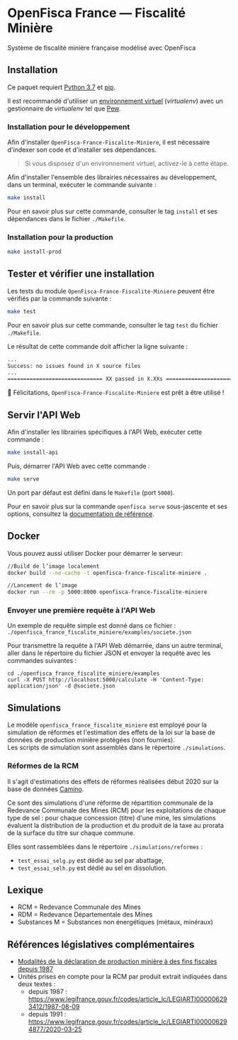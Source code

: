 # OpenFisca France — Fiscalité Minière

Système de fiscalité minière française modélisé avec OpenFisca

## Installation

Ce paquet requiert [Python 3.7](https://www.python.org/downloads/release/python-370/) et [pip](https://pip.pypa.io/en/stable/installing/).

Il est recommandé d'utiliser un [environnement virtuel](https://virtualenv.pypa.io/en/stable/) (_virtualenv_) avec un gestionnaire de _virtualenv_ tel que [Pew](https://github.com/berdario/pew).

### Installation pour le développement

Afin d'installer `OpenFisca-France-Fiscalite-Miniere`, il est nécessaire d'indexer son code et d'installer ses dépendances.

> Si vous disposez d'un environnement virtuel, activez-le à cette étape.

Afin d'installer l'ensemble des librairies nécessaires au développement, dans un terminal, exécuter le commande suivante :

```sh
make install
```

Pour en savoir plus sur cette commande, consulter le tag `install` et ses dépendances dans le fichier `./Makefile`.

### Installation pour la production

```sh
make install-prod
```

## Tester et vérifier une installation

Les tests du module `OpenFisca-France-Fiscalite-Miniere` peuvent être vérifiés par la commande suivante :

```sh
make test
```

Pour en savoir plus sur cette commande, consulter le tag `test` du fichier `./Makefile`.

Le résultat de cette commande doit afficher la ligne suivante :

```sh
...
Success: no issues found in X source files
...
============================== XX passed in X.XXs ==============================
```

🎉 Félicitations, `OpenFisca-France-Fiscalite-Miniere` est prêt à être utilisé !

## Servir l'API Web

Afin d'installer les librairies spécifiques à l'API Web, exécuter cette commande :

```sh
make install-api
```

Puis, démarrer l'API Web avec cette commande :

```sh
make serve
```

Un port par défaut est défini dans le `Makefile` (port `5000`).

Pour en savoir plus sur la commande `openfisca serve` sous-jascente et ses options, consultez la [documentation de référence](https://openfisca.org/doc/openfisca-python-api/openfisca_serve.html).

## Docker

Vous pouvez aussi utiliser Docker pour démarrer le serveur:
```sh
//Build de l’image localement
docker build --no-cache -t openfisca-france-fiscalite-miniere .

//Lancement de l’image
docker run --rm -p 5000:8000 openfisca-france-fiscalite-miniere
```

### Envoyer une première requête à l'API Web

Un exemple de requête simple est donné dans ce fichier :
`./openfisca_france_fiscalite_miniere/examples/societe.json`

Pour transmettre la requête à l'API Web démarrée, dans un autre terminal, aller dans le répertoire du fichier JSON et envoyer la requête avec les commandes suivantes :

```
cd ./openfisca_france_fiscalite_miniere/examples
curl -X POST http://localhost:5000/calculate -H 'Content-Type: application/json' -d @societe.json
```

## Simulations

Le modèle `openfisca_france_fiscalite_miniere` est employé pour la simulation de réformes et l'estimation des effets de la loi sur la base de données de production minière protégées (non fournies).  
Les scripts de simulation sont assemblés dans le répertoire `./simulations`.  

### Réformes de la RCM

Il s'agit d'estimations des effets de réformes réalisées début 2020 sur la base de données [Camino](https://camino.beta.gouv.fr).

Ce sont des simulations d'une réforme de répartition communale de la Redevance Communale des Mines (RCM) pour les exploitations de chaque type de sel : pour chaque concession (titre) d'une mine, les simulations évaluent la distribution de la production et du produit de la taxe au prorata de la surface du titre sur chaque commune.

Elles sont rassemblées dans le répertoire `./simulations/reformes` :

* `test_essai_selg.py` est dédié au sel par abattage,
* `test_essai_selh.py` est dédié au sel en dissolution.

## Lexique

* RCM = Redevance Communale des Mines
* RDM = Redevance Départementale des Mines
* Substances M = Substances non énergétiques (métaux, minéraux)

## Références législatives complémentaires

* [Modalités de la déclaration de production minière à des fins fiscales depuis 1987](https://beta.legifrance.gouv.fr/codes/article_lc/LEGIARTI000006293414/1987-08-09)
* Unités prises en compte pour la RCM par produit extrait indiquées dans deux textes :
  - depuis 1987 : https://www.legifrance.gouv.fr/codes/article_lc/LEGIARTI000006293412/1987-08-09
  - depuis 1991 : https://www.legifrance.gouv.fr/codes/article_lc/LEGIARTI000006294877/2020-03-25
